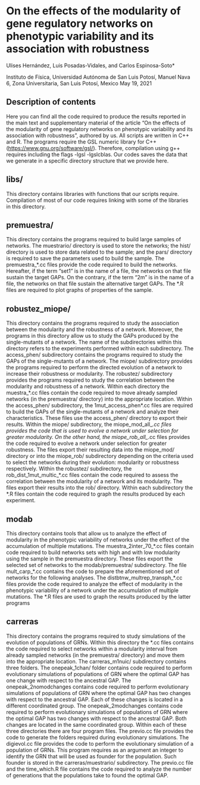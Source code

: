 ﻿# On the effects of the modularity of gene regulatory networks on phenotypic variability and its association with robustness
Ulises Hernández, Luis Posadas-Vidales, and Carlos Espinosa-Soto*

Instituto de Fı́sica, Universidad Autónoma de San Luis Potosı́, Manuel Nava 6, Zona 
Universitaria, San Luis Potosı́, Mexico
May 19, 2021

## Description of contents
Here you can find all the code required to produce the results reported in the main text and supplementary
material of the article “On the effects of the modularity of gene regulatory networks on phenotypic variability
and its association with robustness”, authored by us. All scripts are written in C++ and R. The programs
require the GSL numeric library for C++ (https://www.gnu.org/software/gsl/). Therefore,
compilation using g++ requires including the flags -lgsl -lgslcblas.
Our codes saves the data that we generate in a specific directory structure that we provide here.

## libs/
This directory contains libraries with functions that our scripts require. Compilation of most of our code
requires linking with some of the libraries in this directory.

## premuestra/
This directory contains the programs required to build large samples of networks. The muestrario/
directory is used to store the networks; the hist/ directory is used to store data related to the sample; and
the pars/ directory is required to save the parameters used to build the sample. The premuestra_\*.cc
files provide the code required to build the networks. Hereafter, if the term “set1” is in the name of a file,
the networks on that file sustain the target GAPs. On the contrary, if the term “2m” is in the name of a file,
the networks on that file sustain the alternative target GAPs. The \*.R files are required to plot graphs of
properties of the sample.

## robustez\_miope/
This directory contains the programs required to study the association between the modularity and the
robustness of a network. Moreover, the programs in this directory allow us to study the GAPs produced by the
single-mutants of a network. The name of the subdirectories within this directory refers to the experiments
performed within each subdirectory. The access_phen/ subdirectory contains the programs required
to study the GAPs of the single-mutants of a network. The miope/ subdirectory provides the programs
required to perform the directed evolution of a network to increase their robustness or modularity. The
robustez/ subdirectory provides the programs required to study the correlation between the modularity
and robustness of a network. Within each directory the muestra_\*.cc files contain the code required to
move already sampled networks (in the premuestra/ directory) into the appropriate location.
Within the access_phen/ subdirectory, the 1mut_access_phen*.cc files are required to build
the GAPs of the single-mutants of a network and analyze their characteristics. These files use the access_phen/
directory to export their results. Within the miope/ subdirectory, the miope_mod_all_*.cc files
provides the code that is used to evolve a network under selection for greater modularity. On the other hand,
the miope_rob_all_*.cc files provides the code required to evolve a network under selection for greater
robustness. The files export their resulting data into the miope_mod/ directory or into the miope_rob/
subdirectory depending on the criteria used to select the networks during their evolution: modularity or
robustness respectively. Within the robustez/ subdirectory, the rob_dist_1mut_multic_\*.cc
files contain the code required to assess the correlation between the modularity of a network and its modularity.
The files export their results into the rob/ directory. Within each subdirectory the \*.R files contain the code
required to graph the results produced by each experiment.

## modab
This directory contains tools that allow us to analyze the effect of modularity in the phenotypic variability of
networks under the effect of the accumulation of multiple mutations. The muestra_2inter_70_\*.cc
files contain code required to build networks sets with high and with low modularity using the sample in
the premuestra directory. These files export the selected set of networks to the modab/premuestra/
subdirectory. The file mult_carp_\*.cc contains the code to prepare the aforementioned set of networks
for the following analyses. The distbtnw_multrep_transph_\*.cc files provide the code required
to analyze the effect of modularity in the phenotypic variability of a network under the accumulation of
multiple mutations. The \*.R files are used to graph the results produced by the latter programs

## carreras
This directory contains the programs required to study simulations of the evolution of populations of GRNs. Within 
this directory the \*.cc files contains the code required to select networks within a modularity interval from 
already sampled networks (in the premuestra/ directory) and move them into the appropriate location. The
carreras\_m1nuic/ subdirectory contains three folders. The onepeak\_1chan/ folder contains code required to 
perform evolutionary simulations of populations of GRN where the optimal GAP has one change with respect to 
the ancestral GAP. The onepeak_2nomodchanges contains code required to perform evolutionary simulations of populations 
of GRN where the optimal GAP has two changes with respect to the ancestral GAP. Each of these changes is located in a
different coordinated group. The onepeak_2modchanges contains code required to perform evolutionary simulations of
populations of GRN where the optimal GAP has two changes with respect to the ancestral GAP. Both changes are located
in the same coordinated group. Within each of these three directories there are four program files. The previo.cc file
provides the code to generate the folders required during evolutionary simulations. The digievol.cc file provides
the code to perform the evolutionary simulation of a population of GRNs. This program requires as an argument an
integer to identify the GRN that will be used as founder for the population. Such founder is stored in the 
carreras/muestrario/ subdirectory. The previo.cc file and the time_which.R file contains the code required to analyze
the number of generations that the populations take to found the optimal GAP.

